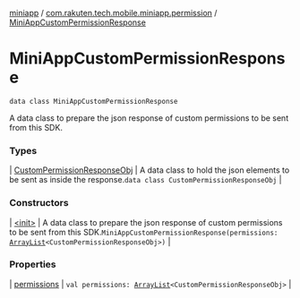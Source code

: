 [miniapp](../../index.md) / [com.rakuten.tech.mobile.miniapp.permission](../index.md) / [MiniAppCustomPermissionResponse](./index.md)

# MiniAppCustomPermissionResponse

`data class MiniAppCustomPermissionResponse`

A data class to prepare the json response of custom permissions to be sent from this SDK.

### Types

| [CustomPermissionResponseObj](-custom-permission-response-obj/index.md) | A data class to hold the json elements to be sent as inside the response.`data class CustomPermissionResponseObj` |

### Constructors

| [&lt;init&gt;](-init-.md) | A data class to prepare the json response of custom permissions to be sent from this SDK.`MiniAppCustomPermissionResponse(permissions: `[`ArrayList`](https://kotlinlang.org/api/latest/jvm/stdlib/kotlin.collections/-array-list/index.html)`<CustomPermissionResponseObj>)` |

### Properties

| [permissions](permissions.md) | `val permissions: `[`ArrayList`](https://kotlinlang.org/api/latest/jvm/stdlib/kotlin.collections/-array-list/index.html)`<CustomPermissionResponseObj>` |

